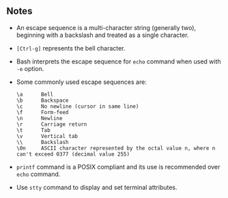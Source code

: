 ## Notes

-   An escape sequence is a multi-character string (generally two), beginning with a backslash and treated as a single character.

-   `[Ctrl-g]` represents the bell character.

-   Bash interprets the escape sequence for `echo` command when used with `-e` option.

-   Some commonly used escape sequences are:

        \a      Bell
        \b      Backspace
        \c      No newline (cursor in same line)
        \f      Form-feed
        \n      Newline
        \r      Carriage return
        \t      Tab
        \v      Vertical tab
        \\      Backslash
        \0n     ASCII character represented by the octal value n, where n can't exceed 0377 (decimal value 255)

-   `printf` command is a POSIX compliant and its use is recommended over `echo` command.

-   Use `stty` command to display and set terminal attributes.
